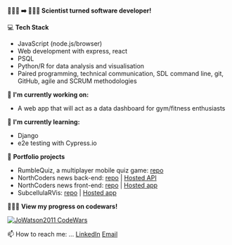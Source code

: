 __👩🏻‍🔬 ➡️ 👩🏻‍💻 Scientist turned software developer!__

💻 __Tech Stack__
- JavaScript (node.js/browser)
- Web development with express, react
- PSQL
- Python/R for data analysis and visualisation
- Paired programming, technical communication, SDL command line, git, GitHub, agile and SCRUM methodologies
  
🔭 __I'm currently working on:__
- A web app that will act as a data dashboard for gym/fitness enthusiasts

🌱 __I'm currently learning:__
- Django
- e2e testing with Cypress.io 

🌟 __Portfolio projects__
- RumbleQuiz, a multiplayer mobile quiz game: [repo](https://github.com/JoWatson2011/rumble-quiz-app)
- NorthCoders news back-end: [repo](https://github.com/JoWatson2011/nc-news) | [Hosted API](https://nc-news-2qmw.onrender.com/api)
- NorthCoders news front-end: [repo](https://github.com/JoWatson2011/fe-nc-news) | [Hosted app](https://jowatson-portfolio-nc-news.netlify.app/)
- SubcellulaRVis: [repo](https://github.com/JoWatson2011/subcellularvis) | [Hosted app](phenome.manchester.ac.uk/subcellular)

🦸🏻‍♀️ __View my progress on codewars!__

[![JoWatson2011 CodeWars](https://www.codewars.com/users/JoWatson2011/badges/small)](https://www.codewars.com/users/JoWatson2011)

📫 How to reach me: ...
[LinkedIn](https://www.linkedin.com/in/jolwatson/)
[Email](mailto:jowatson@protonmail.com)

<!--
**JoWatson2011/JoWatson2011** is a ✨ _special_ ✨ repository because its `README.md` (this file) appears on your GitHub profile.

Here are some ideas to get you started:

- 🔭 I’m currently working on ...
- 🌱 I’m currently learning ...
- 👯 I’m looking to collaborate on ...
- 🤔 I’m looking for help with ...
- 💬 Ask me about ...
- 📫 How to reach me: ...
- 😄 Pronouns: ...
- ⚡ Fun fact: ...
-->
